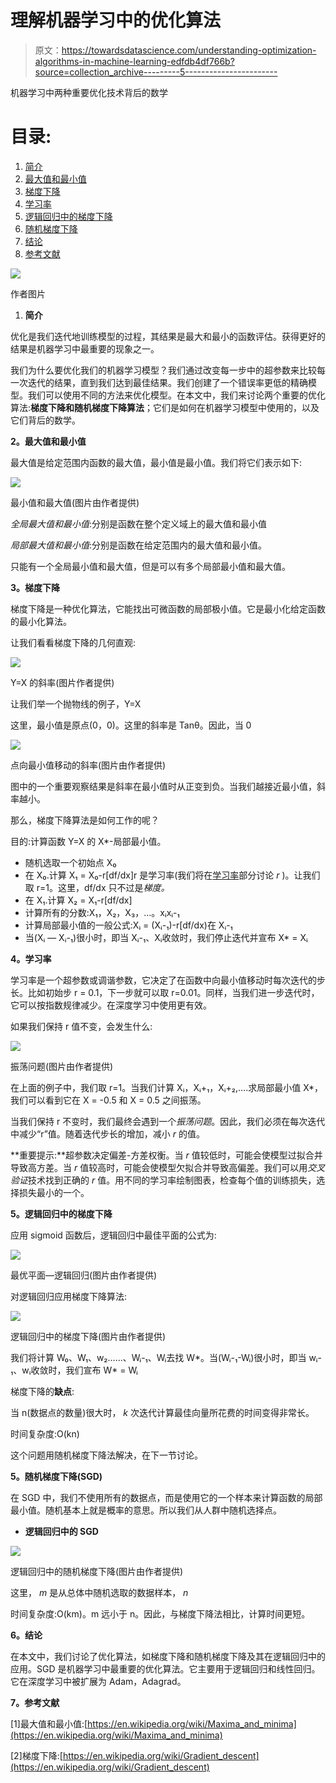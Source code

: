 # 理解机器学习中的优化算法

> 原文：<https://towardsdatascience.com/understanding-optimization-algorithms-in-machine-learning-edfdb4df766b?source=collection_archive---------5----------------------->

机器学习中两种重要优化技术背后的数学

# **目录:**

1.  [简介](#c601)
2.  [最大值和最小值](#a4db)
3.  [梯度下降](#c06b)
4.  [学习率](#414b)
5.  [逻辑回归中的梯度下降](#b0a7)
6.  [随机梯度下降](#88aa)
7.  [结论](#3598)
8.  [参考文献](#7c1a)

![](img/65255469d2ed09f489ceead5e11eb5b7.png)

作者图片

1.  **简介**

优化是我们迭代地训练模型的过程，其结果是最大和最小的函数评估。获得更好的结果是机器学习中最重要的现象之一。

我们为什么要优化我们的机器学习模型？我们通过改变每一步中的超参数来比较每一次迭代的结果，直到我们达到最佳结果。我们创建了一个错误率更低的精确模型。我们可以使用不同的方法来优化模型。在本文中，我们来讨论两个重要的优化算法:**梯度下降和随机梯度下降算法**；它们是如何在机器学习模型中使用的，以及它们背后的数学。

**2。最大值和最小值**

最大值是给定范围内函数的最大值，最小值是最小值。我们将它们表示如下:

![](img/5be4a10b8691882c52f7e6833e3e1171.png)

最小值和最大值(图片由作者提供)

*全局最大值和最小值*:分别是函数在整个定义域上的最大值和最小值

*局部最大值和最小值*:分别是函数在给定范围内的最大值和最小值。

只能有一个全局最小值和最大值，但是可以有多个局部最小值和最大值。

**3。梯度下降**

梯度下降是一种优化算法，它能找出可微函数的局部极小值。它是最小化给定函数的最小化算法。

让我们看看梯度下降的几何直观:

![](img/4e33213798df7de98c769f7757b08987.png)

Y=X 的斜率(图片作者提供)

让我们举一个抛物线的例子，Y=X

这里，最小值是原点(0，0)。这里的斜率是 Tanθ。因此，当 0

![](img/02ba8613bdb3db31a34e16de63ee6d1e.png)

点向最小值移动的斜率(图片由作者提供)

图中的一个重要观察结果是斜率在最小值时从正变到负。当我们越接近最小值，斜率越小。

那么，梯度下降算法是如何工作的呢？

目的:计算函数 Y=X 的 X*-局部最小值。

*   随机选取一个初始点 X₀
*   在 X₀.计算 X₁ = X₀-r[df/dx]r 是学习率(我们将在[学习率](#414b)部分讨论 *r* )。让我们取 r=1。这里，df/dx 只不过是*梯度。*
*   在 X₁.计算 X₂ = X₁-r[df/dx]
*   计算所有的分数:X₁，X₂，X₃，…。xᵢxᵢ-₁
*   计算局部最小值的一般公式:Xᵢ = (Xᵢ-₁)-r[df/dx)在 Xᵢ-₁
*   当(Xᵢ — Xᵢ-₁)很小时，即当 Xᵢ-₁、Xᵢ收敛时，我们停止迭代并宣布 X* = Xᵢ

**4。学习率**

学习率是一个超参数或调谐参数，它决定了在函数中向最小值移动时每次迭代的步长。比如初始步 r = 0.1，下一步就可以取 r=0.01。同样，当我们进一步迭代时，它可以按指数规律减少。在深度学习中使用更有效。

如果我们保持 r 值不变，会发生什么:

![](img/4d69cf79722eae1970cc96b05d600680.png)

振荡问题(图片由作者提供)

在上面的例子中，我们取 r=1。当我们计算 Xᵢ，Xᵢ+₁，Xᵢ+₂,….求局部最小值 X*，我们可以看到它在 X = -0.5 和 X = 0.5 之间振荡。

当我们保持 r 不变时，我们最终会遇到一个*振荡问题*。因此，我们必须在每次迭代中减少“r”值。随着迭代步长的增加，减小 *r* 的值。

**重要提示:**超参数决定偏差-方差权衡。当 *r* 值较低时，可能会使模型过拟合并导致高方差。当 *r* 值较高时，可能会使模型欠拟合并导致高偏差。我们可以用*交叉验证*技术找到正确的 *r* 值。用不同的学习率绘制图表，检查每个值的训练损失，选择损失最小的一个。

**5。逻辑回归中的梯度下降**

应用 sigmoid 函数后，逻辑回归中最佳平面的公式为:

![](img/ff981ad90b19528293986ff471a86645.png)

最优平面—逻辑回归(图片由作者提供)

对逻辑回归应用梯度下降算法:

![](img/c94c6dabfbfea50873650235300a2d0e.png)

逻辑回归中的梯度下降(图片由作者提供)

我们将计算 W₀、W₁、w₂……、Wᵢ-₁、Wᵢ去找 W*。当(Wᵢ-₁-Wᵢ)很小时，即当 wᵢ-₁、wᵢ收敛时，我们宣布 W* = Wᵢ

梯度下降的**缺点**:

当 n(数据点的数量)很大时， *k* 次迭代计算最佳向量所花费的时间变得非常长。

时间复杂度:O(kn)

这个问题用随机梯度下降法解决，在下一节讨论。

**5。随机梯度下降(SGD)**

在 SGD 中，我们不使用所有的数据点，而是使用它的一个样本来计算函数的局部最小值。随机基本上就是概率的意思。所以我们从人群中随机选择点。

*   **逻辑回归中的 SGD**

![](img/fe09bf532e2118e287a646deb437aa3c.png)

逻辑回归中的随机梯度下降(图片由作者提供)

这里， *m* 是从总体中随机选取的数据样本， *n*

时间复杂度:O(km)。m 远小于 n。因此，与梯度下降法相比，计算时间更短。

**6。结论**

在本文中，我们讨论了优化算法，如梯度下降和随机梯度下降及其在逻辑回归中的应用。SGD 是机器学习中最重要的优化算法。它主要用于逻辑回归和线性回归。它在深度学习中被扩展为 Adam，Adagrad。

**7。参考文献**

[1]最大值和最小值:[https://en.wikipedia.org/wiki/Maxima_and_minima](https://en.wikipedia.org/wiki/Maxima_and_minima)

[2]梯度下降:[https://en.wikipedia.org/wiki/Gradient_descent](https://en.wikipedia.org/wiki/Gradient_descent)